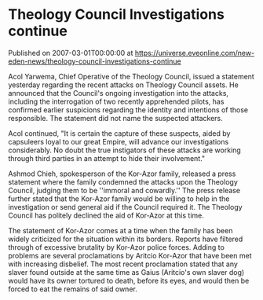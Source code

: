 # Theology Council Investigations continue
Published on 2007-03-01T00:00:00 at https://universe.eveonline.com/new-eden-news/theology-council-investigations-continue

Acol Yarwema, Chief Operative of the Theology Council, issued a statement yesterday regarding the recent attacks on Theology Council assets. He announced that the Council's ongoing investigation into the attacks, including the interrogation of two recently apprehended pilots, has confirmed earlier suspicions regarding the identity and intentions of those responsible. The statement did not name the suspected attackers. 

Acol continued, "It is certain the capture of these suspects, aided by capsuleers loyal to our great Empire, will advance our investigations considerably. No doubt the true instigators of these attacks are working through third parties in an attempt to hide their involvement." 

Ashmod Chieh, spokesperson of the Kor-Azor family, released a press statement where the family condemned the attacks upon the Theology Council, judging them to be ''immoral and cowardly.'' The press release further stated that the Kor-Azor family would be willing to help in the investigation or send general aid if the Council required it. The Theology Council has politely declined the aid of Kor-Azor at this time. 

The statement of Kor-Azor comes at a time when the family has been widely criticized for the situation within its borders. Reports have filtered through of excessive brutality by Kor-Azor police forces. Adding to problems are several proclamations by Aritcio Kor-Azor that have been met with increasing disbelief. The most recent proclamation stated that any slaver found outside at the same time as Gaius (Aritcio's own slaver dog) would have its owner tortured to death, before its eyes, and would then be forced to eat the remains of said owner.
